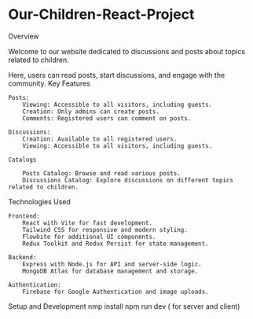 # Our-Children-React-Project
Overview

Welcome to our website dedicated to discussions and posts about topics related to children. 

Here, users can read posts, start discussions, and engage with the community.
Key Features

    Posts:
        Viewing: Accessible to all visitors, including guests.
        Creation: Only admins can create posts.
        Comments: Registered users can comment on posts.

    Discussions:
        Creation: Available to all registered users.
        Viewing: Accessible to all visitors, including guests.

    Catalogs

        Posts Catalog: Browse and read various posts.
        Discussions Catalog: Explore discussions on different topics related to children.

Technologies Used

    Frontend:
        React with Vite for fast development.
        Tailwind CSS for responsive and modern styling.
        Flowbite for additional UI components.
        Redux Toolkit and Redux Persist for state management.

    Backend:
        Express with Node.js for API and server-side logic.
        MongoDB Atlas for database management and storage.

    Authentication:
        Firebase for Google Authentication and image uploads.

Setup and Development
nmp install
npm run dev ( for server and client)
